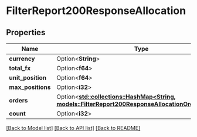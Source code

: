 # FilterReport200ResponseAllocation

## Properties

Name | Type | Description | Notes
------------ | ------------- | ------------- | -------------
**currency** | Option<**String**> |  | [optional]
**total_fx** | Option<**f64**> |  | [optional]
**unit_position** | Option<**f64**> |  | [optional]
**max_positions** | Option<**i32**> |  | [optional]
**orders** | Option<[**std::collections::HashMap<String, models::FilterReport200ResponseAllocationOrdersValue>**](FilterReport_200_response_allocation_orders_value.md)> |  | [optional]
**count** | Option<**i32**> |  | [optional]

[[Back to Model list]](../README.md#documentation-for-models) [[Back to API list]](../README.md#documentation-for-api-endpoints) [[Back to README]](../README.md)


